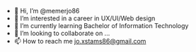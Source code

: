 - 👋 Hi, I’m @memerjo86
- 👀 I’m interested in a career in UX/UI/Web design
- 🌱 I’m currently learning Bachelor of Information Technology
- 💞️ I’m looking to collaborate on ...
- 📫 How to reach me jo.xstams86@gmail.com

<!---
memerjo86/memerjo86 is a ✨ special ✨ repository because its `README.md` (this file) appears on your GitHub profile.
You can click the Preview link to take a look at your changes.
--->
